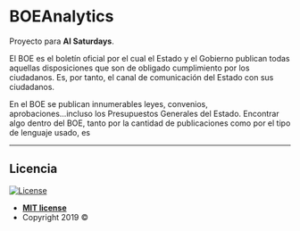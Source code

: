 # BOEAnalytics
Proyecto para **AI Saturdays**.

El BOE es el boletín oficial por el cual el Estado y el Gobierno publican todas aquellas disposiciones que son de obligado cumplimiento por los ciudadanos. Es, por tanto, el canal de comunicación del Estado con sus ciudadanos.

En el BOE se publican innumerables leyes, convenios, aprobaciones...incluso los Presupuestos Generales del Estado. Encontrar algo dentro del BOE, tanto por la cantidad de publicaciones como por el tipo de lenguaje usado, es


---

## Licencia

[![License](http://img.shields.io/:license-mit-blue.svg?style=flat-square)](http://badges.mit-license.org)

- **[MIT license](http://opensource.org/licenses/mit-license.php)**
- Copyright 2019 ©
